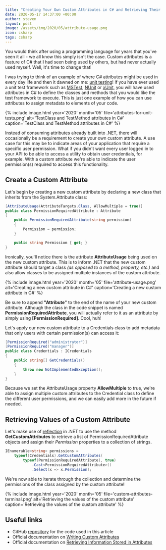 ```yaml
---
title: "Creating Your Own Custom Attributes in C# and Retrieving Their Values"
date: 2020-05-17 14:37:00 +00:00
author: steven
layout: post
image: /assets/img/2020/05/attribute-usage.png
icon: csharp
tags: csharp
---
```


You would think after using a programming language for years that you've seen it all - we all know this simply isn't the case. Custom attributes is a feature of C# that I had seen being used by others, but had never actually used myself. Well, it's time to change that!

I was trying to think of an example of where C# attributes might be used in every day life and then it dawned on me: [unit testing](https://kiltandcode.com/2019/06/16/best-practices-for-writing-unit-tests-in-csharp-for-bulletproof-code/)! If you have ever used a unit test framework such as [MSTest](https://docs.microsoft.com/en-us/dotnet/core/testing/unit-testing-with-mstest), [NUnit](https://nunit.org/) or [xUnit](https://xunit.net/), you will have used attributes in C# to define the classes and methods that you would like the test framework to execute. This is just one example of how you can use attributes to assign metadata to elements of your code.

{%
    include image.html
    year='2020'
    month='05'
    file='attributes-for-unit-tests.png'
    alt='TestClass and TestMethod attributes in C#'
    caption='TestClass and TestMethod attributes in C#'
%}

Instead of consuming attributes already built into .NET, there will occasionally be a requirement to create your own custom attribute. A use case for this may be to indicate areas of your application that require a specific user permission. What if you didn't want every user logged in to your API to be able to access a utility to obtain user credentials, for example. With a custom attribute we're able to indicate the user permission(s) required to access this functionality.

## Create a Custom Attribute

Let's begin by creating a new custom attribute by declaring a new class that inherits from the System.Attribute class:

```csharp
[AttributeUsage(AttributeTargets.Class, AllowMultiple = true)]
public class PermissionRequiredAttribute : Attribute
{
    public PermissionRequiredAttribute(string permission)
    {
        Permission = permission;
    }

    public string Permission { get; }
}
```

Ironically, you'll notice there is the attribute **AttributeUsage** being used on the new custom attribute. This is to inform .NET that the new custom attribute should target a class *(as opposed to a method, property, etc.)* and also allow classes to be assigned multiple instances of the custom attribute.

{%
    include image.html
    year='2020'
    month='05'
    file='attribute-usage.png'
    alt='Creating a new custom attribute in C#'
    caption='Creating a new custom attribute in C#'
%}

Be sure to append **"Attribute"** to the end of the name of your new custom attribute. Although the class in the code snippet is named **PermissionRequiredAttribute**, you will actually refer to it as an attribute by simply using **[PermissionRequired]**. Cool, huh!

Let's apply our new custom attribute to a Credentials class to add metadata that only users with certain permission(s) can access it:

```csharp
[PermissionRequired("administrator")]
[PermissionRequired("manager")]
public class Credentials : ICredentials
{
    public string[] GetCredentials()
    {
        throw new NotImplementedException();
    }
}
```

Because we set the AttributeUsage property **AllowMultiple** to true, we're able to assign multiple custom attributes to the Credential class to define the different user permissions, and we can easily add more in the future if needed.

## Retrieving Values of a Custom Attribute

Let's make use of [reflection](https://docs.microsoft.com/en-us/dotnet/framework/reflection-and-codedom/reflection) in .NET to use the method **GetCustomAttributes** to retrieve a list of PermissionRequiredAttribute objects and assign their *Permission* properties to a collection of strings.

```csharp
IEnumerable<string> permissions = 
    typeof(Credentials).GetCustomAttributes(
        typeof(PermissionRequiredAttribute), true)
            .Cast<PermissionRequiredAttribute>()
            .Select(x => x.Permission);
```

We're now able to iterate through the collection and determine the permissions of the class assigned by the custom attribute!

{%
    include image.html
    year='2020'
    month='05'
    file='custom-attributes-terminal.png'
    alt='Retrieving the values of the custom attribute'
    caption='Retrieving the values of the custom attribute'
%}

## Useful links

* GitHub [repository](https://github.com/stevenmclintock/custom-attributes) for the code used in this article
* Official documentation on [Writing Custom Attributes](https://docs.microsoft.com/en-us/dotnet/standard/attributes/writing-custom-attributes)
* Official documentation on [Retrieving Information Stored in Attributes](https://docs.microsoft.com/en-us/dotnet/standard/attributes/retrieving-information-stored-in-attributes)